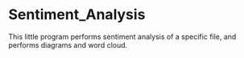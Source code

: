 # Sentiment_Analysis
This little program performs sentiment analysis of a specific file, and performs diagrams and word cloud.

